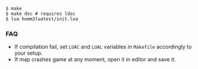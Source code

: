 ```shell
$ make
$ make doc # requires ldoc
$ lua homm3luatest/init.lua
```

### FAQ

* If compilation fail, set `LUAC` and `LUAL` variables in `Makefile` accordingly to your setup.
* If map crashes game at any moment, open it in editor and save it.
